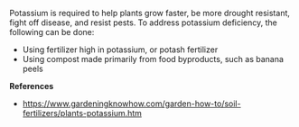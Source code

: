 Potassium is required to help plants grow faster, be more drought resistant, fight off disease, and resist pests. To address potassium deficiency, the following can be done:

- Using fertilizer high in potassium, or potash fertilizer
- Using compost made primarily from food byproducts, such as banana peels

**References**

- https://www.gardeningknowhow.com/garden-how-to/soil-fertilizers/plants-potassium.htm